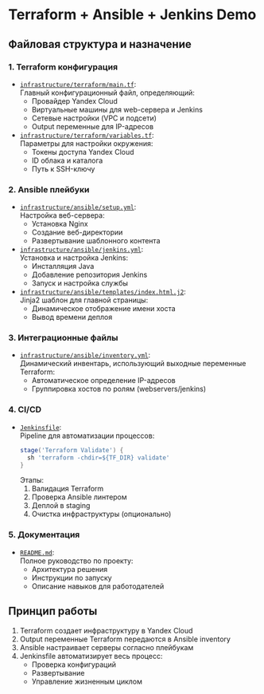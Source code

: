 # Terraform + Ansible + Jenkins Demo

## Файловая структура и назначение

### 1. Terraform конфигурация
- [`infrastructure/terraform/main.tf`](infrastructure/terraform/main.tf):  
  Главный конфигурационный файл, определяющий:
  - Провайдер Yandex Cloud
  - Виртуальные машины для web-сервера и Jenkins
  - Сетевые настройки (VPC и подсети)
  - Output переменные для IP-адресов
- [`infrastructure/terraform/variables.tf`](infrastructure/terraform/variables.tf):  
  Параметры для настройки окружения:
  - Токены доступа Yandex Cloud
  - ID облака и каталога
  - Путь к SSH-ключу

### 2. Ansible плейбуки
- [`infrastructure/ansible/setup.yml`](infrastructure/ansible/setup.yml):  
  Настройка веб-сервера:
  - Установка Nginx
  - Создание веб-директории
  - Развертывание шаблонного контента
- [`infrastructure/ansible/jenkins.yml`](infrastructure/ansible/jenkins.yml):  
  Установка и настройка Jenkins:
  - Инсталляция Java
  - Добавление репозитория Jenkins
  - Запуск и настройка службы
- [`infrastructure/ansible/templates/index.html.j2`](infrastructure/ansible/templates/index.html.j2):  
  Jinja2 шаблон для главной страницы:
  - Динамическое отображение имени хоста
  - Вывод времени деплоя

### 3. Интеграционные файлы
- [`infrastructure/ansible/inventory.yml`](infrastructure/ansible/inventory.yml):  
  Динамический инвентарь, использующий выходные переменные Terraform:
  - Автоматическое определение IP-адресов
  - Группировка хостов по ролям (webservers/jenkins)

### 4. CI/CD
- [`Jenkinsfile`](Jenkinsfile):  
  Pipeline для автоматизации процессов:
  ```groovy
  stage('Terraform Validate') {
    sh 'terraform -chdir=${TF_DIR} validate'
  }
  ```
  Этапы:
  1. Валидация Terraform
  2. Проверка Ansible линтером
  3. Деплой в staging
  4. Очистка инфраструктуры (опционально)

### 5. Документация
- [`README.md`](README.md):  
  Полное руководство по проекту:
  - Архитектура решения
  - Инструкции по запуску
  - Описание навыков для работодателей

## Принцип работы
1. Terraform создает инфраструктуру в Yandex Cloud
2. Output переменные Terraform передаются в Ansible inventory
3. Ansible настраивает серверы согласно плейбукам
4. Jenkinsfile автоматизирует весь процесс:
   - Проверка конфигураций
   - Развертывание
   - Управление жизненным циклом
